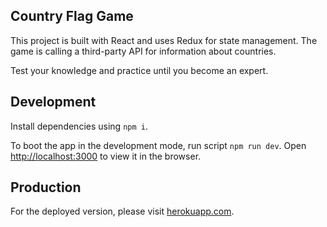 ## Country Flag Game

This project is built with React and uses Redux for state management. The game is calling a third-party API for information about countries.

Test your knowledge and practice until you become an expert.

## Development

Install dependencies using `npm i`.

To boot the app in the development mode, run script `npm run dev`.
Open [http://localhost:3000](http://localhost:3000) to view it in the browser.

## Production

For the deployed version, please visit [herokuapp.com](https://country-flag-game.netlify.app/).
